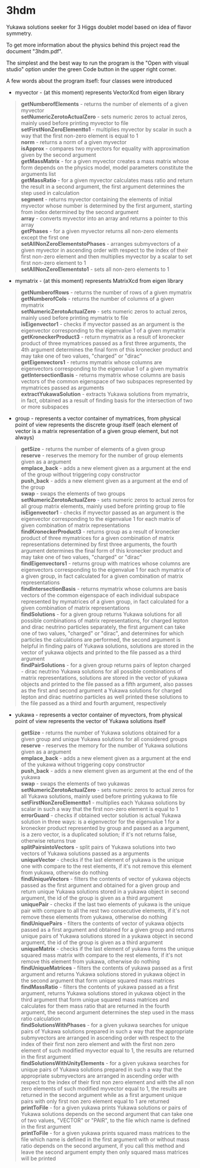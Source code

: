 # 3hdm
Yukawa solutions seeker for 3 Higgs doublet model based on idea of flavor symmetry.

To get more information about the physics behind this project read the document "3hdm.pdf".

The simplest and the best way to run the program is the "Open with visual studio" option under the green Code button in the upper right corner.

A few words about the program itsefl: four classes were introduced
- myvector - (at this moment) represents VectorXcd from eigen library<br/>
 > **getNumberofElements** - returns the number of elements of a given myvector<br/>
 > **setNumericZerotoActualZero** - sets numeric zeros to actual zeros, mainly used before printing myvector to file<br/>
 > **setFirstNonZeroElementto1** - multiplies myvector by scalar in such a way that the first non-zero element is equal to 1<br/>
 > **norm** - returns a norm of a given myvector<br/>
 > **isApprox** - compares two myvectors for equality with approximation given by the second argument<br/>
 > **getMassMatrix** - for a given myvector creates a mass matrix whose form depends on the physics model, model parameters constitute the arguments list<br/>
 > **getMassRatio** - for a given myvector calculates mass ratio and return the result in a second argument, the first argument determines the step used in calculation<br/>
 > **segment** - returns myvector containing the elements of initial myvector whose number is determined by the first argument, starting from index determined by the second argument<br/>
 > **array** - converts myvector into an array and returns a pointer to this array<br/>
 > **getPhases** - for a given myvector returns all non-zero elements except the first one<br/>
 > **setAllNonZeroElementstoPhases** - arranges submyvectors of a given myvector in ascending order with respect to the index of their first non-zero element and then multiplies myvector by a scalar to set first non-zero element to 1<br/>
 > **setAllNonZeroElementsto1** - sets all non-zero elements to 1

- mymatrix - (at this moment) represents MatrixXcd from eigen library
 > **getNumberofRows** - returns the number of rows of a given mymatrix<br/>
 > **getNumberofCols** - returns the number of columns of a given mymatrix<br/>
 > **setNumericZerotoActualZero** - sets numeric zeros to actual zeros, mainly used before printing mymatrix to file<br/>
 > **isEigenvector1** - checks if myvector passed as an argument is the eigenvector corresponding to the eigenvalue 1 of a given mymatrix<br/>
 > **getKroneckerProduct3** - return mymatrix as a result of kronecker product of three mymatrices passed as a first three arguments, the 4th argument determines the final form of this kronecker product and may take one of two values, "charged" or "dirac"<br/>
 > **getEigenvectors1** - returns mymatrix whose columns are eigenvectors corresponding to the eigenvalue 1 of a given mymatrix<br/>
 > **getIntersectionBasis** - returns mymatrix whose columns are basis vectors of the common eigenspace of two subspaces represented by mymatrices passed as arguments<br/>
 > **extractYukawaSolution** - extracts Yukawa solutions from mymatrix, in fact, obtained as a result of finding basis for the intersection of two or more subspaces

- group - represents a vector container of mymatrices, from physical point of view represents the discrete group itself (each element of vector is a matrix representation of a given group element, but not always)
 > **getSize** - returns the number of elements of a given group<br/>
 > **reserve** - reserves the memory for the number of group elements given as a argument<br/>
 > **emplace_back** - adds a new element given as a argument at the end of the group without triggering copy constructor<br/>
 > **push_back** - adds a new element given as a argument at the end of the group<br/>
 > **swap** - swaps the elements of two groups<br/>
 > **setNumericZerotoActualZero** - sets numeric zeros to actual zeros for all group matrix elements, mainly used before printing group to file<br/>
 > **isEigenvector1** - checks if myvector passed as an argument is the eigenvector corresponding to the eigenvalue 1 for each matrix of given combination of matrix representations<br/>
 > **findKroneckerProduct3** - returns group as a result of kronecker product of three mymatrices for a given combination of matrix representations determined by first three arguments, the fourth argument determines the final form of this kronecker product and may take one of two values, "charged" or "dirac"<br/>
 > **findEigenvectors1** - returns group with matrices whose columns are eigenvectors corresponding to the eigenvalue 1 for each mymatrix of a given group, in fact calculated for a given combination of matrix representations<br/>
 > **findIntersectionBasis** - returns mymatrix whose columns are basis vectors of the common eigenspace of each individual subspace represented by mymatrices of a given group, in fact calculated for a given combination of matrix representations<br/>
 > **findSolutions** - for a given group returns Yukawa solutions for all possible combinations of matrix representations, for charged lepton and dirac neutrino particles separately, the first argument can take one of two values, "charged" or "dirac", and determines for which particles the calculations are performed, the second argument is helpful in finding pairs of Yukawa solutions, solutions are stored in the vector of yukawa objects and printed to the file passed as a third argument<br/>
 > **findPairSolutions** - for a given group returns pairs of lepton charged - dirac neutrino Yukawa solutions for all possible combinations of matrix representations, solutions are stored in the vector of yukawa objects and printed to the file passed as a fifth argument, also passes as the first and second argument a Yukawa solutions for charged lepton and dirac nuetrino particles as well printed these solutions to the file passed as a third and fourth argument, respectively

- yukawa - represents a vector container of myvectors, from physical point of view represents the vector of Yukawa solutions itself
 > **getSize** - returns the number of Yukawa solutions obtained for a given group and unique Yukawa solutions for all considered groups<br/>
 > **reserve** - reserves the memory for the number of Yukawa solutions given as a argument<br/>
 > **emplace_back** - adds a new element given as a argument at the end of the yukawa without triggering copy constructor<br/>
 > **push_back** - adds a new element given as argument at the end of the yukawa<br/>
 > **swap** - swaps the elements of two yukawas<br/>
 > **setNumericZerotoActualZero** - sets numeric zeros to actual zeros for all Yukawa solutions, mainly used before printing yukawa to file<br/>
 > **setFirstNonZeroElementto1** - multiplies each Yukawa solutions by scalar in such a way that the first non-zero element is equal to 1<br/>
 > **errorGuard** - checks if obtained vector solution is actual Yukawa solution in three ways: is a eigenvector for the eigenvalue 1 for a kronecker product represented by group and passed as a argument, is a zero vector, is a duplicated solution; if it's not returns false, otherwise returns true<br/>
 > **splitPairsintoVectors** - split pairs of Yukawa solutions into two vectors of Yukawa solutions passed as a arguments<br/>
 > **uniqueVector** - checks if the last element of yukawa is the unique one with compare to the rest elements, if it's not remove this element from yukawa, otherwise do nothing<br/>
 > **findUniqueVectors** - filters the contents of vector of yukawa objects passed as the first argument and obtained for a given group and return unique Yukawa solutions stored in a yukawa object in second argument, the id of the group is given as a third argument<br/>
 > **uniquePair** - checks if the last two elements of yukawa is the unique pair with compare to all the rest two consecutive elements, if it's not remove these elements from yukawa, otherwise do nothing<br/>
 > **findUniquePairs** - filters the contents of vector of yukawa objects passed as a first argument and obtained for a given group and returns unique pairs of Yukawa solutions stored in a yukawa object in second argument, the id of the group is given as a third argument<br/>
 > **uniqueMatrix** - checks if the last element of yukawa forms the unique squared mass matrix with compare to the rest elements, if it's not remove this element from yukawa, otherwise do nothing<br/>
 > **findUniqueMatrices** - filters the contents of yukawa passed as a first argument and returns Yukawa solutions stored in yukawa object in the second argument that form unique squared mass matrices<br/>
 > **findMassRatio** - filters the contents of yukawa passed as a first argument, returns Yukawa solutions stored in yukawa object in the third argument that form unique squared mass matrices and calculates for them mass ratio that are returned in the fourth argument, the second argument determines the step used in the mass ratio calculation<br/>
 > **findSolutionsWithPhases** - for a given yukawa searches for unique pairs of Yukawa solutions prepared in such a way that the appropriate submyvectors are arranged in ascending order with respect to the index of their first non zero element and with the first non zero element of such modified myvector equal to 1, the results are returned in the first argument<br/>
 > **findSolutionsWithUnityElements** - for a given yukawa searches for unique pairs of Yukawa solutions prepared in such a way that the appropriate submyvectors are arranged in ascending order with respect to the index of their first non zero element and with the all non zero elements of such modified myvector equal to 1, the results are returned in the second argument while as a first argument unique pairs with only first non zero element equal to 1 are returned<br/>
 > **printToFile** - for a given yukawa prints Yukawa solutions or pairs of Yukawa solutions depends on the second argument that can take one of two values, "VECTOR" or "PAIR", to the file which name is defined in the first argument<br/>
 > **printToFile** - for a given yukawa prints squared mass matrices to the file which name is defined in the first argument with or without mass ratio depends on the second argument, if you call this method and leave the second argument empty then only squared mass matrices will be printed

